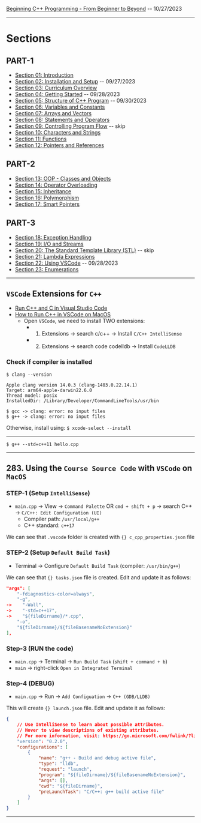 [Beginning C++ Programming - From Beginner to Beyond](https://www.udemy.com/course/beginning-c-plus-plus-programming/) -- 10/27/2023

***

# Sections


## PART-1

* [Section 01: Introduction]()
* [Section 02: Installation and Setup](https://github.com/muarshad01/CPP_Programming/blob/main/section_02_installation_and_setup.md) -- 09/27/2023
* [Section 03: Curriculum Overview]()
* [Section 04: Getting Started](https://github.com/muarshad01/CPP_Programming/blob/main/section_04_getting_started.md) -- 09/28/2023
* [Section 05: Structure of C++ Program](https://github.com/muarshad01/CPP_Programming/blob/main/section_05_structure_of_a_c%2B%2B_program.md) -- 09/30/2023
* [Section 06: Variables and Constants]()
* [Section 07: Arrays and Vectors]()
* [Section 08: Statements and Operators]()
* [Section 09: Controlling Program Flow]() -- skip
* [Section 10: Characters and Strings]()
* [Section 11: Functions]()
* [Section 12: Pointers and References]()

## PART-2

* [Section 13: OOP - Classes and Objects]()
* [Section 14: Operator Overloading]()
* [Section 15: Inheritance]()
* [Section 16: Polymorphism]()
* [Section 17: Smart Pointers]()

## PART-3

* [Section 18: Exception Handling]()
* [Section 19: I/O and Streams]()
* [Section 20: The Standard Template Library (STL)]() -- skip
* [Section 21: Lambda Expressions]()
* [Section 22: Using VSCode](https://github.com/muarshad01/CPP_Programming/blob/main/section_22_Using_VSCode.md) -- 09/28/2023
* [Section 23: Enumerations]()

***

## `VSCode` Extensions for `C++`

* [Run C++ and C in Visual Studio Code](https://www.youtube.com/watch?v=3-9sObAg6R0)
* [How to Run C++ in VSCode on MacOS](https://www.youtube.com/watch?v=tdAD0WZjXrM)
    - Open `VSCode`, we need to install TWO extensions:
        - 1. Extensions -> search c/c++ -> Install `C/C++ IntelliSense` 
        - 2. Extensions -> search code codelldb -> Install `CodeLLDB`

### Check if compiler is installed
```        
$ clang --version
```

```
Apple clang version 14.0.3 (clang-1403.0.22.14.1)
Target: arm64-apple-darwin22.6.0
Thread model: posix
InstalledDir: /Library/Developer/CommandLineTools/usr/bin
```

```        
$ gcc -> clang: error: no input files
$ g++ -> clang: error: no input files
```

Otherwise, install using: `$ xcode-select --install` 

***

```
$ g++ --std=c++11 hello.cpp
```

***

## 283. Using the `Course Source Code` with `VSCode` on `MacOS`

### STEP-1 (Setup `IntelliSense`)

* `main.cpp` -> View -> `Command Palette` OR `cmd + shift + p` -> search C++ -> `C/C++: Edit Configuration (UI)`
    - Compiler path: `/usr/local/g++`
    - C++ standard: `c++17`

We can see that `.vscode` folder is created with `{} c_cpp_properties.json` file

### STEP-2 (Setup `Default Build Task`)

* Terminal -> Configure `Default Build Task` (compiler: `/usr/bin/g++`)

We can see that `{} tasks.json` file is created. Edit and update it as follows:

```json
"args": [
    "-fdiagnostics-color=always",
    "-g",
->    "-Wall",
->    "-std=c++17",
->    "${fileDirname}/*.cpp",
    "-o",
    "${fileDirname}/${fileBasenameNoExtension}"
],
```

### Step-3 (RUN the code)

* `main.cpp` -> Terminal -> `Run Build Task` (`shift + command + b`)
* `main` -> right-click `Open in Integrated Terminal`

### Step-4 (DEBUG)

* `main.cpp` -> Run -> `Add Configuation` -> `C++ (GDB/LLDB)`

This will create `{} launch.json` file. Edit and update it as follows:

```json
{
    // Use IntelliSense to learn about possible attributes.
    // Hover to view descriptions of existing attributes.
    // For more information, visit: https://go.microsoft.com/fwlink/?linkid=830387
    "version": "0.2.0",
    "configurations": [
        {
            "name": "g++ - Build and debug active file",
            "type": "lldb",
            "request": "launch",
            "program": "${fileDirname}/${fileBasenameNoExtension}",
            "args": [],
            "cwd": "${fileDirname}",
            "preLaunchTask": "C/C++: g++ build active file"
        }
    ]
}
```

***
